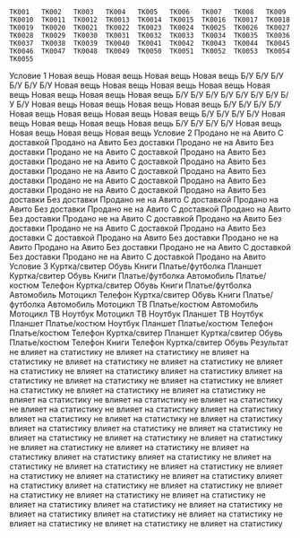 
	ТК001	ТК002	ТК003	ТК004	ТК005	ТК006	ТК007	ТК008	ТК009	ТК0010	ТК0011	ТК0012	ТК0013	ТК0014	ТК0015	ТК0016	ТК0017	ТК0018	ТК0019	ТК0020	ТК0021	ТК0022	ТК0023	ТК0024	ТК0025	ТК0026	ТК0027	ТК0028	ТК0029	ТК0030	ТК0031	ТК0032	ТК0033	ТК0034	ТК0035	ТК0036	ТК0037	ТК0038	ТК0039	ТК0040	ТК0041	ТК0042	ТК0043	ТК0044	ТК0045	ТК0046	ТК0047	ТК0048	ТК0049	ТК0050	ТК0051	ТК0052	ТК0053	ТК0054	ТК0055
Условие 1	Новая вещь	Новая вещь	Новая вещь	Новая вещь	Б/У	Б/У	Б/У	Б/У	Б/У	Б/У	Новая вещь	Новая вещь	Новая вещь	Новая вещь	Новая вещь	Новая вещь	Новая вещь	Новая вещь	Б/У	Б/У	Б/У	Б/У	Б/У	Б/У	Б/У	Б/У	Б/У	Новая вещь	Новая вещь	Новая вещь	Новая вещь	Б/У	Б/У	Б/У	Б/У	Новая вещь	Новая вещь	Новая вещь	Новая вещь	Б/У	Б/У	Б/У	Б/У	Новая вещь	Новая вещь	Новая вещь	Новая вещь	Б/У	Б/У	Б/У	Б/У	Новая вещь	Новая вещь	Новая вещь	Новая вещь
Условие 2	Продано не на Авито	С доставкой	Продано на Авито	Без доставки	Продано не на Авито	Без доставки	Продано не на Авито	С доставкой	Продано на Авито	Без доставки	Продано не на Авито	С доставкой	Продано на Авито	Без доставки	Продано не на Авито	С доставкой	Продано на Авито	Без доставки	Продано не на Авито	С доставкой	Продано на Авито	Без доставки	Продано не на Авито	С доставкой	Продано на Авито	Без доставки	Без доставки	Продано не на Авито	С доставкой	Продано на Авито	Без доставки	Продано не на Авито	С доставкой	Продано на Авито	Без доставки	Продано не на Авито	С доставкой	Продано на Авито	Без доставки	Продано не на Авито	С доставкой	Продано на Авито	Без доставки	С доставкой	Продано на Авито	Без доставки	Продано не на Авито	Продано на Авито	Без доставки	Продано не на Авито	С доставкой	Без доставки	Продано не на Авито	С доставкой	Продано на Авито
Условие 3	Куртка/свитер	Обувь	Книги	Платье/футболка	Планшет	Куртка/свитер	Обувь	Книги	Платье/футболка	Автомобиль	Платье/костюм	Телефон	Куртка/свитер	Обувь	Книги	Платье/футболка	Автомобиль	Мотоцикл	Телефон	Куртка/свитер	Обувь	Книги	Платье/футболка	Автомобиль	Мотоцикл	ТВ	Платье/костюм	Автомобиль	Мотоцикл	ТВ	Ноутбук	Мотоцикл	ТВ	Ноутбук	Планшет	ТВ	Ноутбук	Планшет	Платье/костюм	Ноутбук	Планшет	Платье/костюм	Телефон	Платье/костюм	Телефон	Куртка/свитер	Планшет	Куртка/свитер	Обувь	Платье/костюм	Телефон	Книги	Телефон	Куртка/свитер	Обувь
Результат	не влияет на статистику	не влияет на статистику	не влияет на статистику	не влияет на статистику	не влияет на статистику	не влияет на статистику	не влияет на статистику	влияет на статистику	влияет на статистику	не влияет на статистику	не влияет на статистику	не влияет на статистику	не влияет на статистику	не влияет на статистику	не влияет на статистику	не влияет на статистику	не влияет на статистику	не влияет на статистику	не влияет на статистику	влияет на статистику	влияет на статистику	не влияет на статистику	не влияет на статистику	влияет на статистику	влияет на статистику	не влияет на статистику	не влияет на статистику	не влияет на статистику	не влияет на статистику	не влияет на статистику	не влияет на статистику	не влияет на статистику	влияет на статистику	влияет на статистику	не влияет на статистику	не влияет на статистику	не влияет на статистику	не влияет на статистику	не влияет на статистику	не влияет на статистику	влияет на статистику	влияет на статистику	не влияет на статистику	не влияет на статистику	не влияет на статистику	не влияет на статистику	не влияет на статистику	влияет на статистику	не влияет на статистику	не влияет на статистику	влияет на статистику	не влияет на статистику	не влияет на статистику	не влияет на статистику	не влияет на статистику
